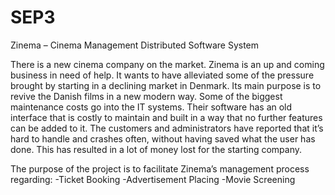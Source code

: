 # SEP3
Zinema – Cinema Management Distributed Software System

There is a new cinema company on the market. Zinema is an up and coming business in need of help. It wants to have alleviated some of the pressure brought by starting in a declining market in Denmark. Its main purpose is to revive the Danish films in a new modern way. Some of the biggest maintenance costs go into the IT systems. Their software has an old interface that is costly to maintain and built in a way that no further features can be added to it. The customers and administrators have reported that it’s hard to handle and crashes often, without having saved what the user has done. This has resulted in a lot of money lost for the starting company.

The purpose of the project is to facilitate Zinema’s management process regarding: 
-Ticket Booking 
-Advertisement Placing
-Movie Screening
